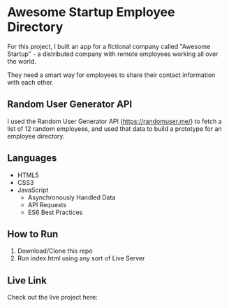 # Awesome Startup Employee Directory 

For this project, I built an app for a fictional company called "Awesome Startup" - a distributed company with remote employees working all over the world. 

They need a smart way for employees to share their contact information with each other. 

## Random User Generator API 

I used the Random User Generator API (https://randomuser.me/) to fetch a list of 12 random employees, and used that data to build a prototype for an employee directory.

## Languages 

- HTML5
- CSS3
- JavaScript 
    - Asynchronously Handled Data
    - API Requests
    - ES6 Best Practices

## How to Run 

1. Download/Clone this repo 
2. Run index.html using any sort of Live Server 

## Live Link 

Check out the live project here: 
